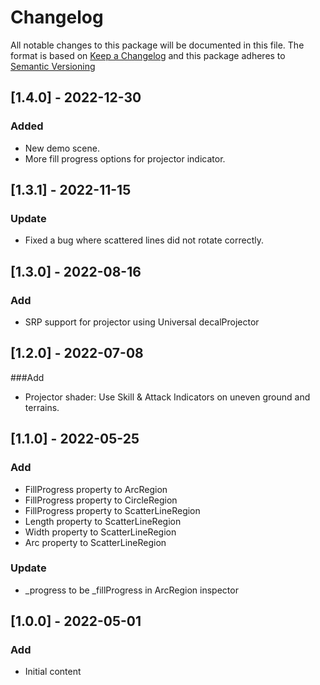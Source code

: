 # Changelog

All notable changes to this package will be documented in this file.
The format is based on [Keep a Changelog](https://keepachangelog.com/en/1.0.0/) and this package adheres to [Semantic Versioning](https://semver.org/)

## [1.4.0] - 2022-12-30

### Added
- New demo scene.
- More fill progress options for projector indicator.

## [1.3.1] - 2022-11-15

### Update
- Fixed a bug where scattered lines did not rotate correctly.


## [1.3.0] - 2022-08-16

### Add
- SRP support for projector using Universal decalProjector

## [1.2.0] - 2022-07-08

###Add
- Projector shader: Use Skill & Attack Indicators on uneven ground and terrains.

## [1.1.0] - 2022-05-25

### Add
- FillProgress property to ArcRegion
- FillProgress property to CircleRegion
- FillProgress property to ScatterLineRegion
- Length property to ScatterLineRegion
- Width property to ScatterLineRegion
- Arc property to ScatterLineRegion

### Update
- _progress to be _fillProgress in ArcRegion inspector


## [1.0.0] - 2022-05-01

### Add
- Initial content